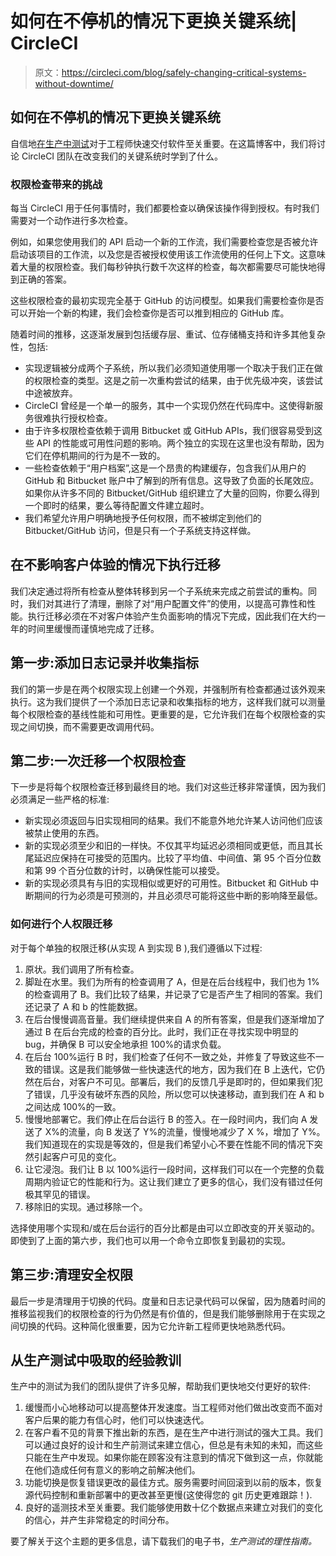 # 如何在不停机的情况下更换关键系统| CircleCI

> 原文：<https://circleci.com/blog/safely-changing-critical-systems-without-downtime/>

## 如何在不停机的情况下更换关键系统

自信地[在生产中测试](https://circleci.com/blog/a-rational-guide-to-testing-in-production/)对于工程师快速交付软件至关重要。在这篇博客中，我们将讨论 CircleCI 团队在改变我们的关键系统时学到了什么。

### 权限检查带来的挑战

每当 CircleCI 用于任何事情时，我们都要检查以确保该操作得到授权。有时我们需要对一个动作进行多次检查。

例如，如果您使用我们的 API 启动一个新的工作流，我们需要检查您是否被允许启动该项目的工作流，以及您是否被授权使用该工作流使用的任何上下文。这意味着大量的权限检查。我们每秒钟执行数千次这样的检查，每次都需要尽可能快地得到正确的答案。

这些权限检查的最初实现完全基于 GitHub 的访问模型。如果我们需要检查你是否可以开始一个新的构建，我们会检查你是否可以推到相应的 GitHub 库。

随着时间的推移，这逐渐发展到包括缓存层、重试、位存储桶支持和许多其他复杂性，包括:

*   实现逻辑被分成两个子系统，所以我们必须知道使用哪一个取决于我们正在做的权限检查的类型。这是之前一次重构尝试的结果，由于优先级冲突，该尝试中途被放弃。
*   CircleCI 曾经是一个单一的服务，其中一个实现仍然在代码库中。这使得新服务很难执行授权检查。
*   由于许多权限检查依赖于调用 Bitbucket 或 GitHub APIs，我们很容易受到这些 API 的性能或可用性问题的影响。两个独立的实现在这里也没有帮助，因为它们在停机期间的行为是不一致的。
*   一些检查依赖于“用户档案”,这是一个昂贵的构建缓存，包含我们从用户的 GitHub 和 Bitbucket 账户中了解到的所有信息。这导致了负面的长尾效应。如果你从许多不同的 Bitbucket/GitHub 组织建立了大量的回购，你要么得到一个即时的结果，要么等待配置文件建立超时。
*   我们希望允许用户明确地授予任何权限，而不被绑定到他们的 Bitbucket/GitHub 访问，但是只有一个子系统支持这样做。

## 在不影响客户体验的情况下执行迁移

我们决定通过将所有检查从整体转移到另一个子系统来完成之前尝试的重构。同时，我们对其进行了清理，删除了对“用户配置文件”的使用，以提高可靠性和性能。执行迁移必须在不对客户体验产生负面影响的情况下完成，因此我们在大约一年的时间里缓慢而谨慎地完成了迁移。

## 第一步:添加日志记录并收集指标

我们的第一步是在两个权限实现上创建一个外观，并强制所有检查都通过该外观来执行。这为我们提供了一个添加日志记录和收集指标的地方，这样我们就可以测量每个权限检查的基线性能和可用性。更重要的是，它允许我们在每个权限检查的实现之间切换，而不需要更改调用代码。

## 第二步:一次迁移一个权限检查

下一步是将每个权限检查迁移到最终目的地。我们对这些迁移非常谨慎，因为我们必须满足一些严格的标准:

*   新实现必须返回与旧实现相同的结果。我们不能意外地允许某人访问他们应该被禁止使用的东西。
*   新的实现必须至少和旧的一样快。不仅其平均延迟必须相同或更低，而且其长尾延迟应保持在可接受的范围内。比较了平均值、中间值、第 95 个百分位数和第 99 个百分位数的计时，以确保性能可以接受。
*   新的实现必须具有与旧的实现相似或更好的可用性。Bitbucket 和 GitHub 中断期间的行为必须是可预测的，并且必须尽可能将这些中断的影响降至最低。

### 如何进行个人权限迁移

对于每个单独的权限迁移(从实现 A 到实现 B ),我们遵循以下过程:

1.  原状。我们调用了所有检查。
2.  脚趾在水里。我们为所有的检查调用了 A，但是在后台线程中，我们也为 1%的检查调用了 B。我们比较了结果，并记录了它是否产生了相同的答案。我们还记录了 A 和 b 的性能数据。
3.  在后台慢慢调高音量。我们继续提供来自 A 的所有答案，但是我们逐渐增加了通过 B 在后台完成的检查的百分比。此时，我们正在寻找实现中明显的 bug，并确保 B 可以安全地承担 100%的请求负载。
4.  在后台 100%运行 B 时，我们检查了任何不一致之处，并修复了导致这些不一致的错误。这是我们能够做一些快速迭代的地方，因为我们在 B 上迭代，它仍然在后台，对客户不可见。部署后，我们的反馈几乎是即时的，但如果我们犯了错误，几乎没有破坏东西的风险，所以您可以快速移动，直到我们在 A 和 b 之间达成 100%的一致。
5.  慢慢地部署它。我们停止在后台运行 B 的签入。在一段时间内，我们向 A 发送了 X%的流量，向 B 发送了 Y%的流量，慢慢地减少了 X %，增加了 Y%。我们知道现在的实现是等效的，但是我们希望小心不要在性能不同的情况下突然引起客户可见的变化。
6.  让它浸泡。我们让 B 以 100%运行一段时间，这样我们可以在一个完整的负载周期内验证它的性能和行为。这让我们建立了更多的信心，我们没有错过任何极其罕见的错误。
7.  移除旧的实现。通过移除一个。

选择使用哪个实现和/或在后台运行的百分比都是由可以立即改变的开关驱动的。即使到了上面的第六步，我们也可以用一个命令立即恢复到最初的实现。

## 第三步:清理安全权限

最后一步是清理用于切换的代码。度量和日志记录代码可以保留，因为随着时间的推移监视我们的权限检查的行为仍然是有价值的，但是我们能够删除用于在实现之间切换的代码。这种简化很重要，因为它允许新工程师更快地熟悉代码。

## 从生产测试中吸取的经验教训

生产中的测试为我们的团队提供了许多见解，帮助我们更快地交付更好的软件:

1.  缓慢而小心地移动可以提高整体开发速度。当工程师对他们做出改变而不面对客户后果的能力有信心时，他们可以快速迭代。
2.  在客户看不见的背景下推出新的东西，是在生产中进行测试的强大工具。我们可以通过良好的设计和生产前测试来建立信心，但总是有未知的未知，而这些只能在生产中发现。如果你能在顾客没有注意到的情况下做到这一点，你就能在他们造成任何有意义的影响之前解决他们。
3.  功能切换是恢复错误更改的最佳方式。服务需要时间回滚到以前的版本，恢复源代码控制和重新部署中的更改甚至更慢(这使得您的 git 历史更难跟踪！).
4.  良好的遥测技术至关重要。我们能够使用数十亿个数据点来建立对我们的变化的信心，并产生非常稳定的时间分布。

要了解关于这个主题的更多信息，请下载我们的电子书，[](https://circleci.com/blog/a-rational-guide-to-testing-in-production/)*生产测试的理性指南。*
